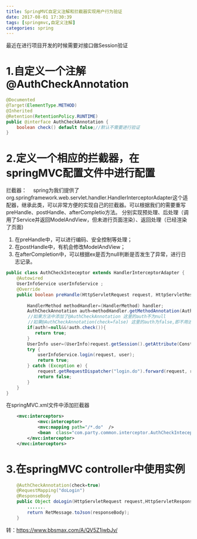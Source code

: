 ```yaml
---
title: SpringMVC自定义注解和拦截器实现用户行为验证
date: 2017-08-01 17:30:39
tags: [springmvc,自定义注解]
categories: spring
---
```

最近在进行项目开发的时候需要对接口做Session验证

# 1.自定义一个注解@AuthCheckAnnotation
```java
@Documented
@Target(ElementType.METHOD)
@Inherited
@Retention(RetentionPolicy.RUNTIME)
public @interface AuthCheckAnnotation {
    boolean check() default false;//默认不需要进行验证
}
```
<!--more-->
# 2.定义一个相应的拦截器，在springMVC配置文件中进行配置
拦截器：
&emsp;spring为我们提供了org.springframework.web.servlet.handler.HandlerInterceptorAdapter这个适配器，继承此类，可以非常方便的实现自己的拦截器。可以根据我们的需要重写preHandle、postHandle、afterCompletio方法。
分别实现预处理、后处理（调用了Service并返回ModelAndView，但未进行页面渲染）、返回处理（已经渲染了页面)
1. 在preHandle中，可以进行编码、安全控制等处理；
2. 在postHandle中，有机会修改ModelAndView；
3. 在afterCompletion中，可以根据ex是否为null判断是否发生了异常，进行日志记录。
```java
public class AuthCheckInteceptor extends HandlerInterceptorAdapter {
    @Autowired
    UserInfoService userInfoService ;
    @Override
    public boolean preHandle(HttpServletRequest request, HttpServletResponse response, Object handler) throws Exception {
        
        HandlerMethod methodHandler=(HandlerMethod) handler;
        AuthCheckAnnotation auth=methodHandler.getMethodAnnotation(AuthCheckAnnotation.class);
　　　　　//如果方法中添加了@AuthCheckAnnotation 这里的auth不为null
　　　　　//如果@AuthCheckAnnotation(check=false) 这里的auth为false,即不用进行拦截验证，@AuthCheckAnnotation默认为前面定义的true　　
        if(auth!=null&&!auth.check()){
           return true;  
        }
        UserInfo user=(UserInfo)request.getSession().getAttribute(Constants.SESSION_USER);
        try {
            userInfoService.login(request, user);
            return true;
        } catch (Exception e) {
            request.getRequestDispatcher("login.do").forward(request, response);
            return false;
        }
    }
}
```
在springMVC.xml文件中添加拦截器
```xml
    <mvc:interceptors>
            <mvc:interceptor>
            <mvc:mapping path="/*.do"  />
            <bean  class="com.party.common.interceptor.AuthCheckInteceptor"/>        
        </mvc:interceptor>
    </mvc:interceptors>
```
# 3.在springMVC controller中使用实例
```java
    @AuthCheckAnnotation(check=true)
    @RequestMapping("doLogin")
    @ResponseBody
    public Object doLogin(HttpServletRequest request,HttpServletResponse response){
        .......
        return RetMessage.toJson(responseBody);
    }
```
转：https://www.bbsmax.com/A/QV5Z1jwbJy/